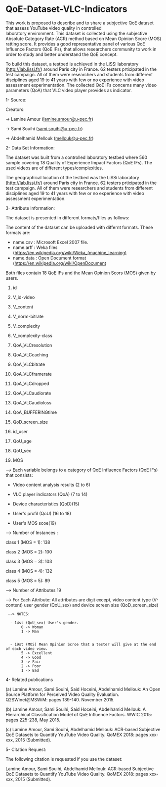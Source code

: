 # QoE-Dataset-VLC-Indicators

This work is proposed to describe and to share a subjective  QoE  dataset  that  assess  YouTube  video  quality in  controlled  
laboratory environment.  This  dataset  is collected  using  the  subjective  Absolute  Category  Rate  (ACR) method based
on Mean Opinion Score (MOS) ratting score. It provides a good representative panel of various QoE Influence Factors (QoE IFs), 
that allows researchers community to  work in  order to  study  and  better understand  the QoE concept.

To build this dataset, a testbed is achieved in the LiSSi laboratory (http://lab.lissi.fr/) around Paris city in France. 62 
testers prticipated in the test campaign. All of them were researchers and students from different disciplines aged 19 to 41 
years  with  few  or  no  experience  with video assessment experimentation. The collected QoE IFs concerns many video 
parameters (QoA) that VLC video player provides as indicator.


1- Source:

Creators: 

-> Lamine Amour (lamine.amour@u-pec.fr) 

-> Sami Souihi (sami.souihi@u-pec.fr)

-> Abdelhamid Mellouk (mellouk@u-pec.fr)

2- Data Set Information:

The dataset was built from a controlled laboratory testbed where 560 sample covering 18 Quality of Experience Impact Factors (QoE IFs). The used videos are of different types/complexities. 

The geographical location of the testbed was the LiSSi laboratory (http://lab.lissi.fr/) around Paris city in France. 62 testers prticipated in the test campaign. All of them were researchers and students from different disciplines aged 19 to 41 years  with  few  or  no  experience  with video assessment experimentation.  

3- Attribute Information:

The dataset is presented in different formats/files as follows: 

The content of the dataset can be uploaded with differnt formats. These formats are: 

- name.csv : Microsoft Excel 2007 file.
- name.arff : Weka files (https://en.wikipedia.org/wiki/Weka_(machine_learning)
- name.data : Open Document format (https://en.wikipedia.org/wiki/OpenDocument


Both files contain 18 QoE IFs and the Mean Opinion Scors (MOS) given by users. 

 1)  id
	
2)  V_id-video
	
3)  V_content
	
4)  V_norm-bitrate
	
5)  V_complexity
	
6)  V_complexity-class
	
7)  QoA_VLCresolution
	
8)  QoA_VLCcaching
	
9)  QoA_VLCbitrate
	
10) QoA_VLCframerate  
	
11) QoA_VLCdropped
	
12) QoA_VLCaudiorate
	
13) QoA_VLCaudioloss
	
14) QoA_BUFFERINGtime
	
15) QoD_screen_size
	
16) id_user
	
17) QoU_age
	
18) QoU_sex
	
19) MOS
	
--> Each variable belongs to a category of QoE Influence Factors (QoE IFs) that consists:
- Video content analysis results (2 to 6)
	      
- VLC player indicators (QoA) (7 to 14)
	      
- Device characteristics  (QoD)(15)
	      
- User's profil (QoU) (16 to 18)	
	      
- User's MOS scoe(19)		  
             
 --> Number of Instances : 
       
 class 1 (MOS = 1): 138  
		 
 class 2 (MOS = 2): 100
		 
 class 3 (MOS = 3): 103
		 
 class 4 (MOS = 4): 132
		 
 class 5 (MOS = 5): 89

--> Number of Attributes 
     19

  --> For Each Attribute:
   All attributes are digit except, video content type (V-content) user gender (QoU_sex) and device screen size (QoD_screen_size)

	 --> NOTES: 
     
	  - 14st (QoU_sex) User's gender.
		   0 -> Woman
		   1 -> Man
		  	  
	  
	  - 19st (MOS) Mean Opinion Scroe that a tester will give at the end of each video view.
		   5 -> Excellent
		   4 -> Good
		   3 -> Fair
		   2 -> Poor
		   1 -> Bad
	

4- Related publications

 (a) Lamine Amour, Sami Souihi, Said Hoceini, Abdelhamid Mellouk: An Open Source Platform for Perceived Video Quality Evaluation. Q2SWinet@MSWiM: pages 139-140. November 2015. 
		
 (b) Lamine Amour, Sami Souihi, Said Hoceini, Abdelhamid Mellouk: A Hierarchical Classification Model of QoE Influence Factors. WWIC 2015: pages 225-238, May 2015.

 (c) Lamine Amour, Sami Souihi, Abdelhamid Mellouk: ACR-based Subjective QoE Datasets to Quantify YouTube Video Quality. QoMEX 2018: pages xxx-xxx, 2015 (Submitted).



5- Citation Request:

The following citation is requested if you use the dataset: 

Lamine Amour, Sami Souihi, Abdelhamid Mellouk: ACR-based Subjective QoE Datasets to Quantify YouTube Video Quality. QoMEX 2018: pages xxx-xxx, 2015 (Submitted).


